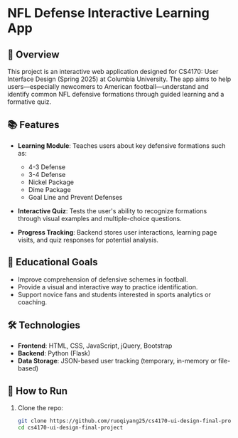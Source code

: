 # NFL Defense Interactive Learning App

## 🏈 Overview

This project is an interactive web application designed for CS4170: User Interface Design (Spring 2025) at Columbia University. The app aims to help users—especially newcomers to American football—understand and identify common NFL defensive formations through guided learning and a formative quiz.

## 📚 Features

- **Learning Module**: Teaches users about key defensive formations such as:
  - 4-3 Defense
  - 3-4 Defense
  - Nickel Package
  - Dime Package
  - Goal Line and Prevent Defenses

- **Interactive Quiz**: Tests the user's ability to recognize formations through visual examples and multiple-choice questions.

- **Progress Tracking**: Backend stores user interactions, learning page visits, and quiz responses for potential analysis.

## 🧠 Educational Goals

- Improve comprehension of defensive schemes in football.
- Provide a visual and interactive way to practice identification.
- Support novice fans and students interested in sports analytics or coaching.

## 🛠️ Technologies

- **Frontend**: HTML, CSS, JavaScript, jQuery, Bootstrap
- **Backend**: Python (Flask)
- **Data Storage**: JSON-based user tracking (temporary, in-memory or file-based)

## 🚀 How to Run

1. Clone the repo:
   ```bash
   git clone https://github.com/ruoqiyang25/cs4170-ui-design-final-project.git
   cd cs4170-ui-design-final-project
